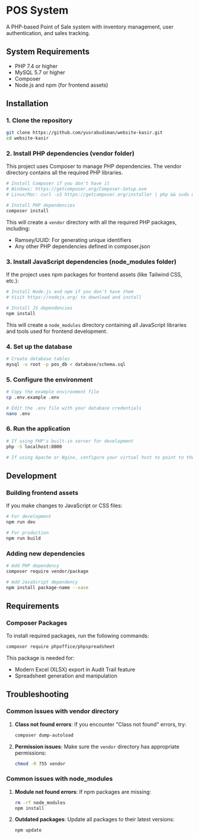 # POS System

A PHP-based Point of Sale system with inventory management, user authentication, and sales tracking.

## System Requirements

- PHP 7.4 or higher
- MySQL 5.7 or higher
- Composer
- Node.js and npm (for frontend assets)

## Installation

### 1. Clone the repository

```bash
git clone https://github.com/yusrabudiman/website-kasir.git
cd website-kasir
```

### 2. Install PHP dependencies (vendor folder)

This project uses Composer to manage PHP dependencies. The vendor directory contains all the required PHP libraries.

```bash
# Install Composer if you don't have it
# Windows: https://getcomposer.org/Composer-Setup.exe
# Linux/Mac: curl -sS https://getcomposer.org/installer | php && sudo mv composer.phar /usr/local/bin/composer

# Install PHP dependencies
composer install
```

This will create a `vendor` directory with all the required PHP packages, including:
- Ramsey/UUID: For generating unique identifiers
- Any other PHP dependencies defined in composer.json

### 3. Install JavaScript dependencies (node_modules folder)

If the project uses npm packages for frontend assets (like Tailwind CSS, etc.):

```bash
# Install Node.js and npm if you don't have them
# Visit https://nodejs.org/ to download and install

# Install JS dependencies
npm install
```

This will create a `node_modules` directory containing all JavaScript libraries and tools used for frontend development.

### 4. Set up the database

```bash
# Create database tables
mysql -u root -p pos_db < database/schema.sql
```

### 5. Configure the environment

```bash
# Copy the example environment file
cp .env.example .env

# Edit the .env file with your database credentials
nano .env
```

### 6. Run the application

```bash
# If using PHP's built-in server for development
php -S localhost:8000

# If using Apache or Nginx, configure your virtual host to point to the project's root directory
```

## Development

### Building frontend assets

If you make changes to JavaScript or CSS files:

```bash
# For development
npm run dev

# For production
npm run build
```

### Adding new dependencies

```bash
# Add PHP dependency
composer require vendor/package

# Add JavaScript dependency
npm install package-name --save
```

## Requirements

### Composer Packages
To install required packages, run the following commands:

```bash
composer require phpoffice/phpspreadsheet
```

This package is needed for:
- Modern Excel (XLSX) export in Audit Trail feature
- Spreadsheet generation and manipulation

## Troubleshooting

### Common issues with vendor directory

1. **Class not found errors**: If you encounter "Class not found" errors, try:
   ```bash
   composer dump-autoload
   ```

2. **Permission issues**: Make sure the `vendor` directory has appropriate permissions:
   ```bash
   chmod -R 755 vendor
   ```

### Common issues with node_modules

1. **Module not found errors**: If npm packages are missing:
   ```bash
   rm -rf node_modules
   npm install
   ```

2. **Outdated packages**: Update all packages to their latest versions:
   ```bash
   npm update
   ```

